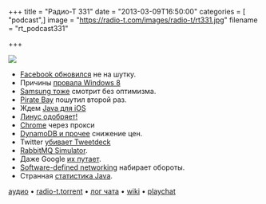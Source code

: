 +++
title = "Радио-Т 331"
date = "2013-03-09T16:50:00"
categories = [ "podcast",]
image = "https://radio-t.com/images/radio-t/rt331.jpg"
filename = "rt_podcast331"

+++

![](https://radio-t.com/images/radio-t/rt331.jpg)

* [Facebook обновился](http://www.bbc.co.uk/news/technology-21698765) не на шутку.
* Причины [провала Windows 8](http://www.zdnet.com/five-reasons-why-windows-8-has-failed-7000012104/)
* [Samsung тоже](http://allthingsd.com/20130308/windows-8-no-better-than-vista-says-samsung-exec/) смотрит без оптимизма.
* [Pirate Bay](http://arstechnica.com/tech-policy/2013/03/fake-headline-of-the-day-the-pirate-bay-moves-to-north-korea/) пошутил второй раз.
* Ждем [Java для iOS](http://www.javaworld.com/javaworld/jw-03-2013/130305-gosling-sees-potential-for-java-ios-in-static-jni.html)
* [Линус одобряет!](http://www.theregister.co.uk/2013/03/05/torvalds_may_adopt_google_chromebook/)
* [Chrome](http://news.cnet.com/8301-1023_3-57572977-93/chrome-for-android-gets-server-accelerated-browsing/) через прокси
* [DynamoDB и прочее](http://www.allthingsdistributed.com/2013/03/dynamodb-one-year-later.html) снижение цен.
* Twitter [убивает Tweetdeck](http://readwrite.com/2013/03/04/twitter-kills-off-tweetdeck-may-2013)
* [RabbitMQ Simulator](http://blogs.vmware.com/vfabric/2013/03/introducing-the-rabbitmq-simulator-video-open-source-bits.html).
* Даже Google [их путает](http://thenextweb.com/shareables/2013/03/02/even-google-cant-remember-that-the-samsung-chromebook-isnt-a-macbook-air/).
* [Software-defined networking](http://www.zdnet.com/software-defined-networking-virtualizations-last-mile-7000012181/) набирает обороты.
* Странная [статистика Java](http://plumbr.eu/blog/most-popular-java-environments).

[аудио](https://cdn.radio-t.com/rt_podcast331.mp3) • [radio-t.torrent](https://cdn.radio-t.com/torrents/rt_podcast331.mp3.torrent) • [лог чата](http://chat.radio-t.com/logs/radio-t-331.html) • [wiki](http://wiki.radio-t.com/%D0%92%D1%8B%D0%BF%D1%83%D1%81%D0%BA_331) • [playchat](http://playchat.radio-t.com/?vol=331)<audio src="https://cdn.radio-t.com/rt_podcast331.mp3" preload="none"></audio>
